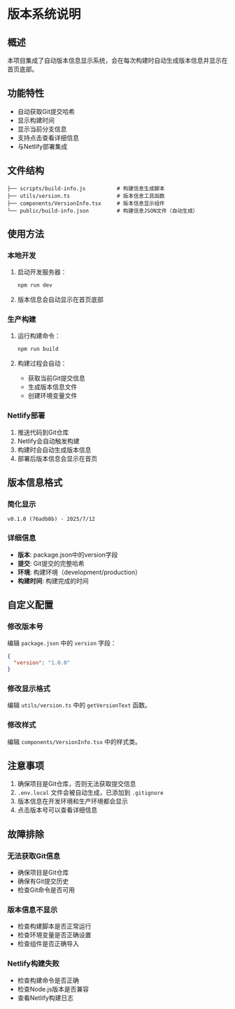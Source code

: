 # 版本系统说明

## 概述

本项目集成了自动版本信息显示系统，会在每次构建时自动生成版本信息并显示在首页底部。

## 功能特性

- 自动获取Git提交哈希
- 显示构建时间
- 显示当前分支信息
- 支持点击查看详细信息
- 与Netlify部署集成

## 文件结构

```
├── scripts/build-info.js          # 构建信息生成脚本
├── utils/version.ts               # 版本信息工具函数
├── components/VersionInfo.tsx     # 版本信息显示组件
└── public/build-info.json         # 构建信息JSON文件（自动生成）
```

## 使用方法

### 本地开发

1. 启动开发服务器：
   ```bash
   npm run dev
   ```

2. 版本信息会自动显示在首页底部

### 生产构建

1. 运行构建命令：
   ```bash
   npm run build
   ```

2. 构建过程会自动：
   - 获取当前Git提交信息
   - 生成版本信息文件
   - 创建环境变量文件

### Netlify部署

1. 推送代码到Git仓库
2. Netlify会自动触发构建
3. 构建时会自动生成版本信息
4. 部署后版本信息会显示在首页

## 版本信息格式

### 简化显示
```
v0.1.0 (76adb8b) - 2025/7/12
```

### 详细信息
- **版本**: package.json中的version字段
- **提交**: Git提交的完整哈希
- **环境**: 构建环境（development/production）
- **构建时间**: 构建完成的时间

## 自定义配置

### 修改版本号
编辑 `package.json` 中的 `version` 字段：
```json
{
  "version": "1.0.0"
}
```

### 修改显示格式
编辑 `utils/version.ts` 中的 `getVersionText` 函数。

### 修改样式
编辑 `components/VersionInfo.tsx` 中的样式类。

## 注意事项

1. 确保项目是Git仓库，否则无法获取提交信息
2. `.env.local` 文件会被自动生成，已添加到 `.gitignore`
3. 版本信息在开发环境和生产环境都会显示
4. 点击版本号可以查看详细信息

## 故障排除

### 无法获取Git信息
- 确保项目是Git仓库
- 确保有Git提交历史
- 检查Git命令是否可用

### 版本信息不显示
- 检查构建脚本是否正常运行
- 检查环境变量是否正确设置
- 检查组件是否正确导入

### Netlify构建失败
- 检查构建命令是否正确
- 检查Node.js版本是否兼容
- 查看Netlify构建日志 